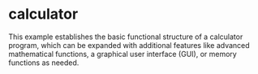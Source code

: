 # calculator
This example establishes the basic functional structure of a calculator program, which can be expanded with additional 
features like advanced mathematical functions, a graphical user interface (GUI), or memory functions as needed.
